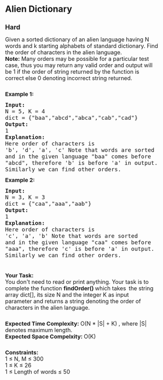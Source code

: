 # Alien Dictionary
## Hard
<div class="problems_problem_content__Xm_eO" style="user-select: auto;"><p style="user-select: auto;"><span style="font-size: 18px; user-select: auto;">Given a sorted dictionary of an alien language having N words and&nbsp;k starting alphabets of standard dictionary. Find the order of characters in the alien language.<br style="user-select: auto;">
<strong style="user-select: auto;">Note:</strong>&nbsp;Many orders may be&nbsp;possible for a particular test case, thus&nbsp;you may return any valid order and&nbsp;output will be 1 if the order of string returned by the function is correct else 0 denoting incorrect string returned.</span><br style="user-select: auto;">
&nbsp;</p>

<p style="user-select: auto;"><span style="font-size: 18px; user-select: auto;"><strong style="user-select: auto;">Example 1:</strong></span></p>

<pre style="user-select: auto;"><span style="font-size: 18px; user-select: auto;"><strong style="user-select: auto;">Input: 
</strong>N = 5, K = 4
dict = {"baa","abcd","abca","cab","cad"</span><span style="font-size: 18px; user-select: auto;">}
<strong style="user-select: auto;">Output:
</strong>1
<strong style="user-select: auto;">Explanation:
</strong>Here order of characters is 
'b', 'd', 'a', 'c' Note that words are sorted 
and in the given language "baa" comes before 
"abcd", therefore 'b' is before 'a' in output.
Similarly we can find other orders.</span></pre>

<p style="user-select: auto;"><span style="font-size: 18px; user-select: auto;"><strong style="user-select: auto;">Example 2:</strong></span></p>

<pre style="user-select: auto;"><span style="font-size: 18px; user-select: auto;"><strong style="user-select: auto;">Input: 
</strong>N = 3, K = 3
dict = {"caa","aaa","aab"}
<strong style="user-select: auto;">Output:
</strong>1
<strong style="user-select: auto;">Explanation:
</strong>Here order of characters is
'c', 'a', 'b' Note that words are sorted
and in the given language "caa" comes before
"aaa", therefore 'c' is before 'a' in output.
Similarly we can find other orders.
</span></pre>

<p style="user-select: auto;">&nbsp;</p>

<p style="user-select: auto;"><span style="font-size: 18px; user-select: auto;"><strong style="user-select: auto;">Your Task:</strong><br style="user-select: auto;">
You don't need to read or print anything. Your task is to complete the function&nbsp;<strong style="user-select: auto;">findOrder()&nbsp;</strong>which takes </span>&nbsp;<span style="font-size: 18px; user-select: auto;">the string array dict[], its size N&nbsp;and the integer K as input parameter&nbsp;and returns a string denoting the order of characters in the alien language.</span></p>

<p style="user-select: auto;"><br style="user-select: auto;">
<span style="font-size: 18px; user-select: auto;"><strong style="user-select: auto;">Expected Time Complexity:&nbsp;</strong>O(N * |S| + K) , where |S| denotes maximum length.<br style="user-select: auto;">
<strong style="user-select: auto;">Expected Space Compelxity:&nbsp;</strong>O(K)</span></p>

<p style="user-select: auto;"><br style="user-select: auto;">
<span style="font-size: 18px; user-select: auto;"><strong style="user-select: auto;">Constraints:</strong><br style="user-select: auto;">
1 ≤ N, M ≤ 300<br style="user-select: auto;">
1 ≤ K&nbsp;≤ 26<br style="user-select: auto;">
1 ≤ Length of words&nbsp;≤ 50</span></p>
</div>